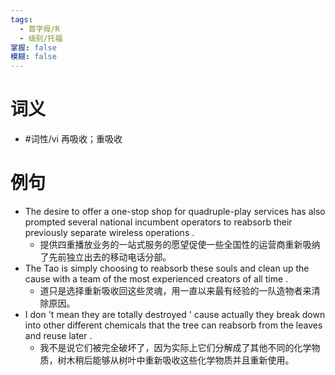 ```yaml
---
tags:
  - 首字母/R
  - 级别/托福
掌握: false
模糊: false
---
```

# 词义
- #词性/vi  再吸收；重吸收
# 例句
- The desire to offer a one-stop shop for quadruple-play services has also prompted several national incumbent operators to reabsorb their previously separate wireless operations .
	- 提供四重播放业务的一站式服务的愿望促使一些全国性的运营商重新吸纳了先前独立出去的移动电话分部。
- The Tao is simply choosing to reabsorb these souls and clean up the cause with a team of the most experienced creators of all time .
	- 道只是选择重新吸收回这些灵魂，用一直以来最有经验的一队造物者来清除原因。
- I don 't mean they are totally destroyed ' cause actually they break down into other different chemicals that the tree can reabsorb from the leaves and reuse later .
	- 我不是说它们被完全破坏了，因为实际上它们分解成了其他不同的化学物质，树木稍后能够从树叶中重新吸收这些化学物质并且重新使用。
